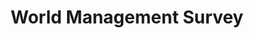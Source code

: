 ---
contributors: Nick Bloom, Renata Lemos, Raffaella Sadun, Daniela Scur, John Van Reenen
cost: none
description: 'The World Management Survey is the first cross-country, cross-industry
  dataset built to measure the quality of management practices in establishments.
  The WMS is an interview-based evaluation tool that defines 18 key management practices,
  and scores them from 1 (“worst practice”) to 5 (“best practice”). The evaluation
  focuses on three key areas: First, monitoring: How well do organizations monitor
  what goes on inside the firm, and then use this information for continuous improvement?
  Second, targets: Do organizations set the right targets, track the right outcomes,
  and take appropriate action if the two are inconsistent? Third, incentives/people
  management: Are organizations promoting and rewarding employees based on performance,
  prioritizing careful hiring, and trying to keep their best employees? For more information
  about the dataset and to request access to the identified version of the dataset
  and for further variables, please visit the website https://worldmanagementsurvey.org/'
documentation: https://worldmanagementsurvey.org/
last_edit: Thu, 27 Jul 2023 08:33:49 GMT
location: https://dataverse.harvard.edu/dataset.xhtml?persistentId=doi:10.7910/DVN/OY6CBK
maintained_by: thomaz@worldmanagementsurvey.org
shortname: world_management
tags:
- management
timeframe: 2002-2023
title: World Management Survey
uuid: baed5247-a1ce-487c-95ef-5c5f8fc7fe22
---